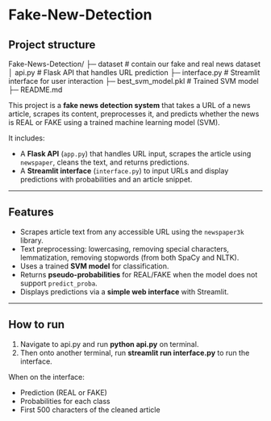 # Fake-New-Detection

## Project structure

Fake-News-Detection/
├─ dataset                # contain our fake and real news dataset
│  api.py                 # Flask API that handles URL prediction
├─ interface.py           # Streamlit interface for user interaction
├─ best_svm_model.pkl     # Trained SVM model
├─ README.md

This project is a **fake news detection system** that takes a URL of a news article, scrapes its content, preprocesses it, and predicts whether the news is REAL or FAKE using a trained machine learning model (SVM).  

It includes:  
- A **Flask API** (`app.py`) that handles URL input, scrapes the article using `newspaper`, cleans the text, and returns predictions.  
- A **Streamlit interface** (`interface.py`) to input URLs and display predictions with probabilities and an article snippet.  

---

## Features
- Scrapes article text from any accessible URL using the `newspaper3k` library.  
- Text preprocessing: lowercasing, removing special characters, lemmatization, removing stopwords (from both SpaCy and NLTK).  
- Uses a trained **SVM model** for classification.  
- Returns **pseudo-probabilities** for REAL/FAKE when the model does not support `predict_proba`.  
- Displays predictions via a **simple web interface** with Streamlit.

---

## How to run

1. Navigate to api.py and run **python api.py** on terminal.
2. Then onto another terminal, run **streamlit run interface.py** to run the interface.

When on the interface:
* Prediction (REAL or FAKE)
* Probabilities for each class
* First 500 characters of the cleaned article
